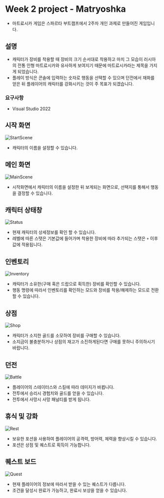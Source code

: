 # Week 2 project - Matryoshka
 - 마트료시카 게임은 스파르타 부트캠프에서 2주차 개인 과제로 만들어진 게임입니다. 

 ## 설명
 - 캐릭터가 장비를 착용할 때 장비의 크기 순서대로 착용하고 마치 그 모습이 러시아의 전통 인형 마트료시카와 유사하게 보여지기 때문에 마트료시카라는 제목을 가지게 되었습니다.
 - 플레이 방식은 콘솔에 입력하는 숫자로 행동을 선택할 수 있으며 던전에서 재화를 얻은 뒤 플레이어의 캐릭터를 강화시키는 것이 주 목표가 되겠습니다.

 ### 요구사항
 - Visual Studio 2022

 ## 시작 화면
 ![StartScene](https://github.com/yjkim-npl/Sparta_W2_Proj_TXTRPG/assets/69491656/2ec9252c-46bd-4072-b2cc-bdd8af5e873b)
 - 캐릭터의 이름을 설정할 수 있습니다.

 ## 메인 화면
![MainScene](https://github.com/yjkim-npl/Sparta_W2_Proj_TXTRPG/assets/69491656/ca069ab5-52a1-4e35-8271-459ebc27df83)

 - 시작화면에서 캐릭터의 이름을 설정한 뒤 보게되는 화면으로, 선택지를 통해서 행동을 결정할 수 있습니다.

 ## 캐릭터 상태창
![Status](https://github.com/yjkim-npl/Sparta_W2_Proj_TXTRPG/assets/69491656/2ce7b58b-5f5a-4606-9b0a-6259bfe2840c)

 - 현재 캐릭터의 상세정보를 확인 할 수 있습니다.
 - 레벨에 따른 스탯은 기본값에 들어가며 착용한 장비에 따라 추가되는 스탯은 `+` 이후 값에 적용됩니다.

 ## 인벤토리
![Inventory](https://github.com/yjkim-npl/Sparta_W2_Proj_TXTRPG/assets/69491656/87eb83ee-b1d2-4022-bb66-ee7ee1199872)
 - 캐릭터가 소유한(구매 혹은 드랍으로 획득한) 장비를 확인할 수 있습니다.
 - 행동 명령에 따라서 인벤토리를 확인하는 모드와 장비를 착용/해제하는 모드로 전환할 수 있습니다.

 ## 상점
![Shop](https://github.com/yjkim-npl/Sparta_W2_Proj_TXTRPG/assets/69491656/d77dc3b9-cb1e-4a0a-a0b3-ada35a9a63f1)

 - 캐릭터가 소지한 골드를 소모하여 장비를 구매할 수 있습니다.
 - 소지금이 불충분하거나 상점의 재고가 소진하게된다면 구매를 못하니 주의하시기 바랍니다.

 ## 던전
![Battle](https://github.com/yjkim-npl/Sparta_W2_Proj_TXTRPG/assets/69491656/2e024629-25e3-431f-afc3-b3bccbdeaf26)

 - 플레이어의 스테이터스와 스킬에 따라 데미지가 바뀝니다. 
 - 전투에서 승리시 경험치와 골드를 얻을 수 있습니다.
 - 전투에서 사망시 사망 패널티를 받게 됩니다.

## 휴식 및 강화
![Rest](https://github.com/yjkim-npl/Sparta_W2_Proj_TXTRPG/assets/69491656/a3d92521-1905-42ee-8b72-8b8e97a759e7)

- 보유한 포션을 사용하여 플레이어의 공격력, 방어력, 체력을 향상시킬 수 있습니다.
- 포션은 상점 및 퀘스트로 획득이 가능합니다.

## 퀘스트 보드
![Quest](https://github.com/yjkim-npl/Sparta_W2_Proj_TXTRPG/assets/69491656/fd7df4f3-7fb8-4ac5-882c-883aa85f1fb2)

- 현재 플레이어의 정보에 따라서 받을 수 있는 퀘스트가 다릅니다.
- 조건을 달성시 완료가 가능하고, 완료시 보상을 얻을 수 있습니다.

